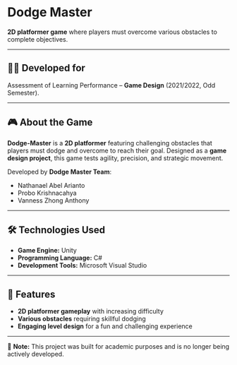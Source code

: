 # Dodge Master  

**2D platformer game** where players must overcome various obstacles to complete objectives.  

---

## 🧑‍💻 Developed for  
Assessment of Learning Performance – **Game Design** (2021/2022, Odd Semester).  

---

## 🎮 About the Game  
**Dodge-Master** is a **2D platformer** featuring challenging obstacles that players must dodge and overcome to reach their goal. Designed as a **game design project**, this game tests agility, precision, and strategic movement.  

Developed by **Dodge Master Team**:  
- Nathanael Abel Arianto
- Probo Krishnacahya
- Vanness Zhong Anthony   

---

## 🛠️ Technologies Used  
- **Game Engine:** Unity 
- **Programming Language:** C# 
- **Development Tools:** Microsoft Visual Studio 

---

## 🚀 Features  
- **2D platformer gameplay** with increasing difficulty  
- **Various obstacles** requiring skillful dodging  
- **Engaging level design** for a fun and challenging experience  

---

📌 **Note:** This project was built for academic purposes and is no longer being actively developed.  
